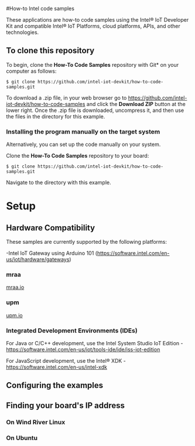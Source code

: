 #How-to Intel code samples

These applications are how-to code samples using the Intel® IoT Developer Kit and compatible Intel® IoT Platforms, cloud platforms, APIs, and other technologies. 

## To clone this repository

To begin, clone the **How-To Code Samples** repository with Git\* on your computer as follows:

    $ git clone https://github.com/intel-iot-devkit/how-to-code-samples.git

To download a .zip file, in your web browser go to <a href="https://github.com/intel-iot-devkit/how-to-code-samples">https://github.com/intel-iot-devkit/how-to-code-samples</a> and click the **Download ZIP** button at the lower right. Once the .zip file is downloaded, uncompress it, and then use the files in the directory for this example.

### Installing the program manually on the target system

Alternatively, you can set up the code manually on your system.

Clone the **How-To Code Samples** repository to your board:

    $ git clone https://github.com/intel-iot-devkit/how-to-code-samples.git

Navigate to the directory with this example.

# Setup

## Hardware Compatibility

These samples are currently supported by the following platforms:

-Intel IoT Gateway using Arduino 101 (https://software.intel.com/en-us/iot/hardware/gateways) 

### mraa

[mraa.io](mraa.io)

### upm

[upm.io](upm.io)

### Integrated Development Environments (IDEs)

For Java or C/C++ development, use the Intel System Studio IoT Edition - https://software.intel.com/en-us/iot/tools-ide/ide/iss-iot-edition 

For JavaScript development, use the Intel® XDK - https://software.intel.com/en-us/intel-xdk

## Configuring the examples

## Finding your board's IP address

### On Wind River Linux

### On Ubuntu

##

